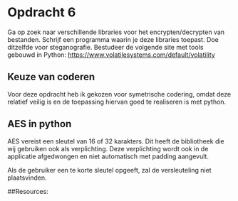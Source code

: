 # Opdracht 6

Ga op zoek naar verschillende libraries voor het encrypten/decrypten van bestanden. Schrijf een
programma waarin je deze libraries toepast. Doe ditzelfde voor steganografie.
Bestudeer de volgende site met tools gebouwd in Python:
https://www.volatilesystems.com/default/volatility

## Keuze van coderen
Voor deze opdracht heb ik gekozen voor symetrische codering, omdat deze relatief veilig is
en de toepassing hiervan goed te realiseren is met python.

## AES in python
AES vereist een sleutel van 16 of 32 karakters. Dit heeft de bibliotheek die wij gebruiken ook als verplichting.
Deze verplichting wordt ook in de applicatie afgedwongen en niet automatisch met padding aangevult.

Als de gebruiker een te korte sleutel opgeeft, zal de versleuteling niet plaatsvinden.

##Resources:

